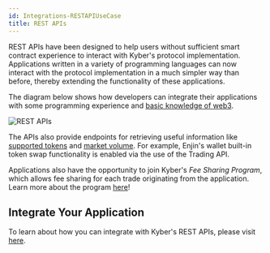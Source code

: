 ```yaml
---
id: Integrations-RESTAPIUseCase
title: REST APIs
---
```

REST APIs have been designed to help users without sufficient smart contract experience to interact with Kyber's protocol implementation. Applications written in a variety of programming languages can now interact with the protocol implementation in a much simpler way than before, thereby extending the functionality of these applications.

The diagram below shows how developers can integrate their applications with some programming experience and [basic knowledge of web3](references-web3.md).

![REST APIs](/uploads/restapis.png "REST APIs")

The APIs also provide endpoints for retrieving useful information like [supported tokens](references-tradingapi.md#currencies) and [market volume](references-tradingapi.md#market). For example, Enjin's wallet built-in token swap functionality is enabled via the use of the Trading API.

Applications also have the opportunity to join Kyber's *Fee Sharing Program*, which allows fee sharing for each trade originating from the application. Learn more about the program [here](integrations-feesharing.md)!

## Integrate Your Application
To learn about how you can integrate with Kyber's REST APIs, please visit [here](integrations-tradingapiguide.md).
